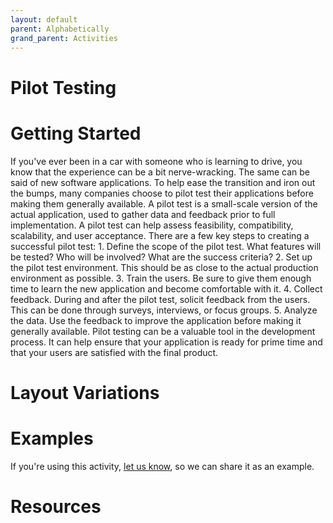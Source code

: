 ```yaml
---
layout: default
parent: Alphabetically
grand_parent: Activities
---
```


# Pilot Testing

# Getting Started

If you've ever been in a car with someone who is learning to drive, you know that the experience can be a bit nerve-wracking. The same can be said of new software applications. To help ease the transition and iron out the bumps, many companies choose to pilot test their applications before making them generally available. A pilot test is a small-scale version of the actual application, used to gather data and feedback prior to full implementation. A pilot test can help assess feasibility, compatibility, scalability, and user acceptance. There are a few key steps to creating a successful pilot test: 1. Define the scope of the pilot test. What features will be tested? Who will be involved? What are the success criteria? 2. Set up the pilot test environment. This should be as close to the actual production environment as possible. 3. Train the users. Be sure to give them enough time to learn the new application and become comfortable with it. 4. Collect feedback. During and after the pilot test, solicit feedback from the users. This can be done through surveys, interviews, or focus groups. 5. Analyze the data. Use the feedback to improve the application before making it generally available. Pilot testing can be a valuable tool in the development process. It can help ensure that your application is ready for prime time and that your users are satisfied with the final product.

# Layout Variations
# Examples
If you're using this activity, [let us know](https://github.com/Standards-and-Practices/structured-rapid-development/issues/new?assignees=&labels=documentation&template=example-submission.md&title=Example+of+%5Byour+pattern+here%5D), so we can share it as an example.
# Resources